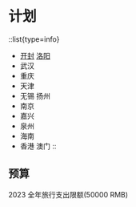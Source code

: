 # 计划

::list{type=info}

- [开封](./China/Henan#开封) [洛阳](./China/Henan#洛阳)
- 武汉
- 重庆
- 天津
- 无锡  扬州
- 南京
- 嘉兴
- 泉州
- 海南
- 香港 澳门
::

## 预算

2023 全年旅行支出限额(50000 RMB)
